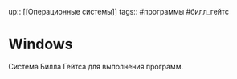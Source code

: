 up:: [[Операционные системы]]
tags:: #программы #билл_гейтс

# Windows

Система Билла Гейтса для выполнения программ.